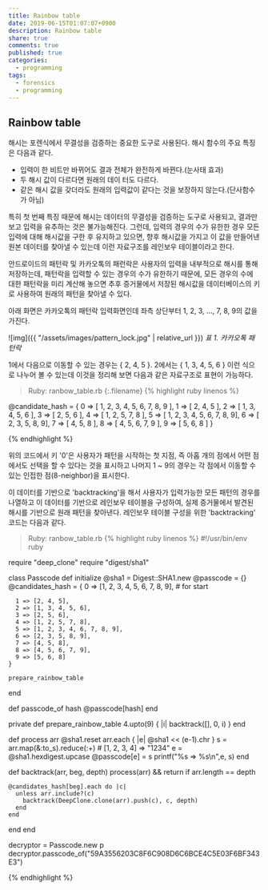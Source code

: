 ```yaml
---
title: Rainbow table
date: 2019-06-15T01:07:07+0900
description: Rainbow table
share: true
comments: true
published: true
categories:
  - programming
tags:
  - forensics
  - programming
---
```


## Rainbow table
해시는 포렌식에서 무결성을 검증하는 중요한 도구로 사용된다.
해시 함수의 주요 특징은 다음과 같다.

* 입력이 한 비트만 바뀌어도 결과 전체가 완전하게 바뀐다.(눈사태 효과)
* 두 해시 값이 다르다면 원래의 데이 터도 다르다.
* 같은 해시 값을 갖더라도 원래의 입력값이 같다는 것을 보장하지 않는다.(단사함수가 아님)

특히 첫 번째 특징 때문에 해시는 데이터의 무결성을 검증하는 도구로 사용되고, 결과만 보고 입력을 유추하는 것은 불가능해진다.
그런데, 입력의 경우의 수가 유한한 경우 모든 입력에 대해 해시값을 구한 후 유지하고 있으면, 향후 해시값을 가지고 이 값을 만들어낸 원본 데이터를 찾아낼 수 있는데 이런 자료구조를 레인보우 테이블이라고 한다.

안드로이드의 패턴락 및 카카오톡의 패런락은 사용자의 입력을 내부적으로 해시를 통해 저장하는데, 패턴락을 입력할 수 있는 경우의 수가 유한하기 때문에, 모든 경우의 수에 대한 패턴락을 미리 계산해 놓으면 추후 증거물에서 저장된 해시값을 데이터베이스의 키로 사용하여 원래의 패턴을 찾아낼 수 있다.

아래 화면은 카카오톡의 패턴락 입력화면인데 좌측 상단부터 1, 2, 3, ..., 7, 8, 9의 값을 가진다.

![img]({{ "/assets/images/pattern_lock.jpg" | relative_url }})  *표 1. 카카오톡 패턴락*

1에서 다음으로 이동할 수 있는 경우는 { 2, 4, 5 }. 2에서는 { 1, 3, 4, 5, 6 } 이런 식으로 나누어 볼 수 있는데 이것을 정리해 보면 다음과 같은 자료구조로 표현이 가능하다.

>Ruby: ranbow_table.rb
{:.filename}
{% highlight ruby linenos %}

@candidate_hash = {
  0 => [ 1, 2, 3, 4, 5, 6, 7, 8, 9 ],
  1 => [ 2, 4, 5 ],
  2 => [ 1, 3, 4, 5, 6 ],
  3 => [ 2, 5, 6 ],
  4 => [ 1, 2, 5, 7, 8 ],
  5 => [ 1, 2, 3, 4, 5, 6, 7, 8, 9],
  6 => [ 2, 3, 5, 8, 9],
  7 => [ 4, 5, 8 ],
  8 => [ 4, 5, 6, 7, 9 ],
  9 => [ 5, 6, 8 ]
}

{% endhighlight %}

위의 코드에서 키 '0'은 사용자가 패턴을 시작하는 첫 지점, 즉 아홉 개의 점에서 어떤 점에서도 선택을 할 수 있다는 것을 표시하고 나머지 1 ~ 9의 경우는 각 점에서 이동할 수 있는 인접한 점(8-neighbor)을 표시한다.

이 데이터를 기반으로 'backtracking'을 해서 사용자가 입력가능한 모든 패턴의 경우를 나열하고 이 데이터를 기반으로 레인보우 테이블을 구성하여, 실제 증거물에서 발견된 해시를 기반으로 원래 패턴을 찾아낸다. 레인보우 테이블 구성을 위한 'backtracking' 코드는 다음과 같다.

>Ruby: ranbow_table.rb
{% highlight ruby linenos %}
#!/usr/bin/env ruby

require "deep_clone"
require "digest/sha1"

class Passcode
  def initialize
    @sha1 = Digest::SHA1.new
    @passcode = {}
    @candidates_hash = {
      0 => [1, 2, 3, 4, 5, 6, 7, 8, 9], # for start

      1 => [2, 4, 5],
      2 => [1, 3, 4, 5, 6],
      3 => [2, 5, 6],
      4 => [1, 2, 5, 7, 8],
      5 => [1, 2, 3, 4, 6, 7, 8, 9],
      6 => [2, 3, 5, 8, 9],
      7 => [4, 5, 8],
      8 => [4, 5, 6, 7, 9],
      9 => [5, 6, 8]
    }

    prepare_rainbow_table
  end

  def passcode_of hash
    @passcode[hash]
  end

private
  def prepare_rainbow_table
    4.upto(9) { |i| backtrack([], 0, i) }
  end

  def process arr
    @sha1.reset
    arr.each { |e| @sha1 << (e-1).chr }
    s = arr.map(&:to_s).reduce(:+) # [1, 2, 3, 4] => "1234"
    e = @sha1.hexdigest.upcase
    @passcode[e] = s
    printf("%s => %s\n",e, s)
  end

  def backtrack(arr, beg, depth)
    process(arr) && return if arr.length == depth

    @candidates_hash[beg].each do |c|
      unless arr.include?(c)
        backtrack(DeepClone.clone(arr).push(c), c, depth)
      end
    end
  end
end

decryptor = Passcode.new
p decryptor.passcode_of("59A3556203C8F6C908D6C6BCE4C5E03F6BF343E3")

{% endhighlight %}

